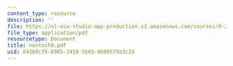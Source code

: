 ```yaml
---
content_type: resource
description: ''
file: https://ol-ocw-studio-app-production.s3.amazonaws.com/courses/8-224-exploring-black-holes-general-relativity-astrophysics-spring-2003/043b8cf6b98534185b658699579a3c2d_nontech9.pdf
file_type: application/pdf
resourcetype: Document
title: nontech9.pdf
uid: 043b8cf6-b985-3418-5b65-8699579a3c2d
---
```

